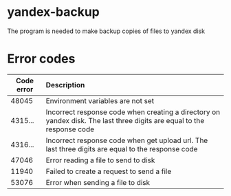 # yandex-backup

The program is needed to make backup copies of files to yandex disk

# Error codes

| Code error | Description                                                                                                            |
|------------|:-----------------------------------------------------------------------------------------------------------------------|
| 48045      | Environment variables are not set                                                                                      |
| 4315...    | Incorrect response code when creating a directory on yandex disk. The last three digits are equal to the response code |
| 4316...    | Incorrect response code when get upload url. The last three digits are equal to the response code                      |
| 47046      | Error reading a file to send to disk                                                                                   |
| 11940      | Failed to create a request to send a file                                                                              |
| 53076      | Error when sending a file to disk                                                                              |
